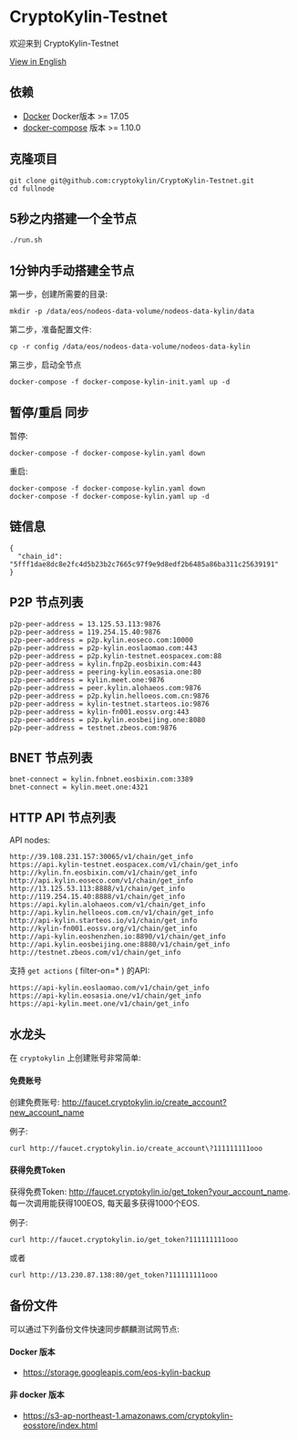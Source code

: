 # CryptoKylin-Testnet

欢迎来到 CryptoKylin-Testnet

[View in English](README.md)

## 依赖

- [Docker](https://docs.docker.com) Docker版本 >= 17.05
- [docker-compose](https://docs.docker.com/compose/) 版本 >= 1.10.0

## 克隆项目

```
git clone git@github.com:cryptokylin/CryptoKylin-Testnet.git
cd fullnode
```

## 5秒之内搭建一个全节点

```
./run.sh
```

## 1分钟内手动搭建全节点

第一步，创建所需要的目录:

```
mkdir -p /data/eos/nodeos-data-volume/nodeos-data-kylin/data
```

第二步，准备配置文件:

```
cp -r config /data/eos/nodeos-data-volume/nodeos-data-kylin
```

第三步，启动全节点

```
docker-compose -f docker-compose-kylin-init.yaml up -d
```

## 暂停/重启 同步

暂停:

```
docker-compose -f docker-compose-kylin.yaml down
```

重启:

```
docker-compose -f docker-compose-kylin.yaml down
docker-compose -f docker-compose-kylin.yaml up -d
```
## 链信息

```
{
  "chain_id": "5fff1dae8dc8e2fc4d5b23b2c7665c97f9e9d8edf2b6485a86ba311c25639191"
}
```

## P2P 节点列表

```
p2p-peer-address = 13.125.53.113:9876
p2p-peer-address = 119.254.15.40:9876
p2p-peer-address = p2p.kylin.eoseco.com:10000
p2p-peer-address = p2p-kylin.eoslaomao.com:443
p2p-peer-address = p2p.kylin-testnet.eospacex.com:88
p2p-peer-address = kylin.fnp2p.eosbixin.com:443
p2p-peer-address = peering-kylin.eosasia.one:80
p2p-peer-address = kylin.meet.one:9876
p2p-peer-address = peer.kylin.alohaeos.com:9876
p2p-peer-address = p2p.kylin.helloeos.com.cn:9876
p2p-peer-address = kylin-testnet.starteos.io:9876
p2p-peer-address = kylin-fn001.eossv.org:443
p2p-peer-address = p2p.kylin.eosbeijing.one:8080
p2p-peer-address = testnet.zbeos.com:9876
```

## BNET 节点列表

```
bnet-connect = kylin.fnbnet.eosbixin.com:3389
bnet-connect = kylin.meet.one:4321
```

## HTTP API 节点列表

API nodes:
```
http://39.108.231.157:30065/v1/chain/get_info
https://api.kylin-testnet.eospacex.com/v1/chain/get_info
http://kylin.fn.eosbixin.com/v1/chain/get_info
http://api.kylin.eoseco.com/v1/chain/get_info
http://13.125.53.113:8888/v1/chain/get_info
http://119.254.15.40:8888/v1/chain/get_info
https://api.kylin.alohaeos.com/v1/chain/get_info
http://api.kylin.helloeos.com.cn/v1/chain/get_info
http://api-kylin.starteos.io/v1/chain/get_info
http://kylin-fn001.eossv.org/v1/chain/get_info
http://api-kylin.eoshenzhen.io:8890/v1/chain/get_info
http://api.kylin.eosbeijing.one:8880/v1/chain/get_info
http://testnet.zbeos.com/v1/chain/get_info
```

支持 `get actions` ( filter-on=* ) 的API:
```
https://api-kylin.eoslaomao.com/v1/chain/get_info
https://api-kylin.eosasia.one/v1/chain/get_info
https://api-kylin.meet.one/v1/chain/get_info
```

## 水龙头

在 `cryptokylin` 上创建账号非常简单:

#### 免费账号
创建免费账号: http://faucet.cryptokylin.io/create_account?new_account_name

例子:
```
curl http://faucet.cryptokylin.io/create_account\?111111111ooo
```

#### 获得免费Token
获得免费Token: http://faucet.cryptokylin.io/get_token?your_account_name. 
每一次调用能获得100EOS, 每天最多获得1000个EOS.

例子:
``` 
curl http://faucet.cryptokylin.io/get_token?111111111ooo
```
或者
```
curl http://13.230.87.138:80/get_token?111111111ooo
```

## 备份文件

可以通过下列备份文件快速同步麒麟测试网节点:

#### Docker 版本

- https://storage.googleapis.com/eos-kylin-backup

#### 非 docker 版本

- https://s3-ap-northeast-1.amazonaws.com/cryptokylin-eosstore/index.html

